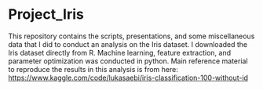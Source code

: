 # Project_Iris
This repository contains the scripts, presentations, and some miscellaneous data that I did to conduct an analysis on the Iris dataset. I downloaded the Iris dataset directly from R. Machine learning, feature extraction, and parameter optimization was conducted in python. Main reference material to reproduce the results in this analysis is from here: https://www.kaggle.com/code/lukasaebi/iris-classification-100-without-id

